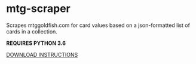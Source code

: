 # mtg-scraper

Scrapes mtggoldfish.com for card values based on a json-formatted list of cards in a collection.

**REQUIRES PYTHON 3.6**

[DOWNLOAD INSTRUCTIONS](http://ubuntuhandbook.org/index.php/2017/07/install-python-3-6-1-in-ubuntu-16-04-lts/)